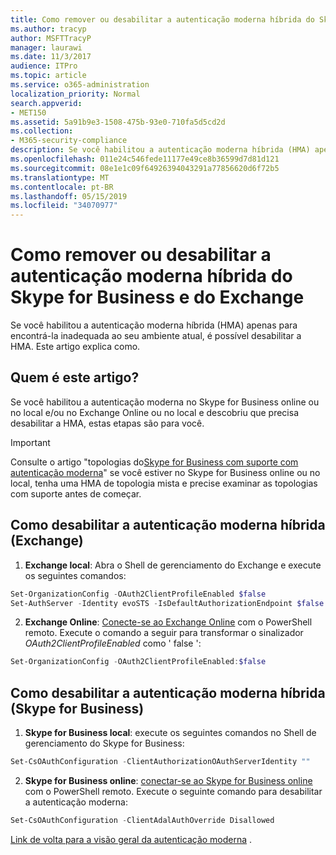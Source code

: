 ```yaml
---
title: Como remover ou desabilitar a autenticação moderna híbrida do Skype for Business e do Exchange
ms.author: tracyp
author: MSFTTracyP
manager: laurawi
ms.date: 11/3/2017
audience: ITPro
ms.topic: article
ms.service: o365-administration
localization_priority: Normal
search.appverid:
- MET150
ms.assetid: 5a91b9e3-1508-475b-93e0-710fa5d5cd2d
ms.collection:
- M365-security-compliance
description: Se você habilitou a autenticação moderna híbrida (HMA) apenas para encontrá-la inadequada ao seu ambiente atual, é possível desabilitar a HMA. Este artigo explica como.
ms.openlocfilehash: 011e24c546fede11177e49ce8b36599d7d81d121
ms.sourcegitcommit: 08e1e1c09f64926394043291a77856620d6f72b5
ms.translationtype: MT
ms.contentlocale: pt-BR
ms.lasthandoff: 05/15/2019
ms.locfileid: "34070977"
---
```

# <a name="removing-or-disabling-hybrid-modern-authentication-from-skype-for-business-and-exchange"></a>Como remover ou desabilitar a autenticação moderna híbrida do Skype for Business e do Exchange

Se você habilitou a autenticação moderna híbrida (HMA) apenas para encontrá-la inadequada ao seu ambiente atual, é possível desabilitar a HMA. Este artigo explica como.
  
## <a name="who-is-this-article-for"></a>Quem é este artigo?

Se você habilitou a autenticação moderna no Skype for Business online ou no local e/ou no Exchange Online ou no local e descobriu que precisa desabilitar a HMA, estas etapas são para você.

> [!IMPORTANT]
> Consulte o artigo "topologias do[Skype for Business com suporte com autenticação moderna](https://technet.microsoft.com/en-us/library/mt803262.aspx)" se você estiver no Skype for Business online ou no local, tenha uma HMA de topologia mista e precise examinar as topologias com suporte antes de começar.
  
## <a name="how-to-disable-hybrid-modern-authentication-exchange"></a>Como desabilitar a autenticação moderna híbrida (Exchange)

1. **Exchange local**: Abra o Shell de gerenciamento do Exchange e execute os seguintes comandos: 

```powershell
Set-OrganizationConfig -OAuth2ClientProfileEnabled $false
Set-AuthServer -Identity evoSTS -IsDefaultAuthorizationEndpoint $false
```

2. **Exchange Online**: [Conecte-se ao Exchange Online](https://docs.microsoft.com/en-us/powershell/exchange/exchange-online/connect-to-exchange-online-powershell/connect-to-exchange-online-powershell) com o PowerShell remoto. Execute o comando a seguir para transformar o sinalizador *OAuth2ClientProfileEnabled* como ' false ':

```powershell    
Set-OrganizationConfig -OAuth2ClientProfileEnabled:$false
```
    
## <a name="how-to-disable-hybrid-modern-authentication-skype-for-business"></a>Como desabilitar a autenticação moderna híbrida (Skype for Business)

1. **Skype for Business local**: execute os seguintes comandos no Shell de gerenciamento do Skype for Business:

```powershell
Set-CsOAuthConfiguration -ClientAuthorizationOAuthServerIdentity ""
```

2. **Skype for Business online**: [conectar-se ao Skype for Business online](https://docs.microsoft.com/en-us/office365/enterprise/powershell/manage-skype-for-business-online-with-office-365-powershell) com o PowerShell remoto. Execute o seguinte comando para desabilitar a autenticação moderna:

```powershell    
Set-CsOAuthConfiguration -ClientAdalAuthOverride Disallowed
```

[Link de volta para a visão geral da autenticação moderna](hybrid-modern-auth-overview.md) . 
  

